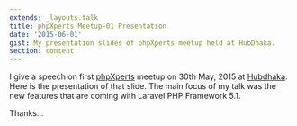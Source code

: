 ```yaml
---
extends: _layouts.talk
title: phpXperts Meetup-01 Presentation
date: '2015-06-01'
gist: My presentation slides of phpXperts meetup held at HubDhaka.
section: content
---
```


I give a speech on first [phpXperts](https://www.facebook.com/groups/pxperts) meetup on 30th May, 2015 at [Hubdhaka](http://www.hubdhaka.com). Here is the presentation of that slide. The main focus of my talk was the new features that are coming with Laravel PHP Framework 5.1.

<script async="" class="speakerdeck-embed" data-id="bb1d0ea219624414806e69549779b686" data-ratio="1.77777777777778" src="//speakerdeck.com/assets/embed.js">
</script>

Thanks...
